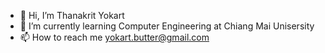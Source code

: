 - 👋 Hi, I’m Thanakrit Yokart
- 🌱 I’m currently learning Computer Engineering at Chiang Mai Unisersity
- 📫 How to reach me yokart.butter@gmail.com

<!---
BUTKRIT9/BUTKRIT9 is a ✨ special ✨ repository because its `README.md` (this file) appears on your GitHub profile.
You can click the Preview link to take a look at your changes.
--->
